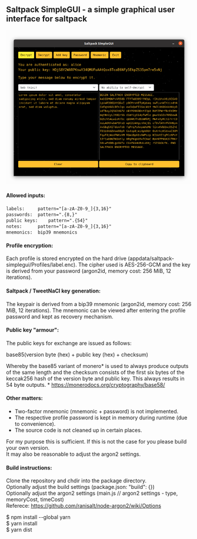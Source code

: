 ## Saltpack SimpleGUI - a simple graphical user interface for saltpack  


![alt text](https://github.com/CF1652FB/saltpack-simplegui/raw/main/assets/img.png)


#### Allowed inputs:

	labels:		pattern="[a-zA-Z0-9_]{3,16}"
	passwords:	pattern=".{8,}"
	public keys:	pattern=".{54}"
	notes:		pattern="[a-zA-Z0-9_]{3,16}"
	mnemonics:	bip39 mnemonics


#### Profile encryption:

Each profile is stored encrypted on the hard drive (appdata/saltpack-simplegui/Profiles/label.enc). The cipher used is AES-256-GCM and the key is derived from your password (argon2id, memory cost: 256 MiB, 12 iterations).


#### Saltpack / TweetNaCl key generation:

The keypair is derived from a bip39 mnemonic (argon2id, memory cost: 256 MiB, 12 iterations). The mnemonic can be viewed after entering the profile password and kept as recovery mechanism.


#### Public key "armour":

The public keys for exchange are issued as follows:

base85(version byte (hex) + public key (hex) + checksum)

Whereby the base85 variant of monero* is used to always produce outputs of the same length and the checksum consists of the first six bytes of the keccak256 hash of the version byte and public key. This always results in 54 byte outputs. \* https://monerodocs.org/cryptography/base58/


#### Other matters:

* Two-factor mnemonic (mnemonic + password) is not implemented. 
* The respective profile password is kept in memory during runtime (due to convenience).
* The source code is not cleaned up in certain places.

For my purpose this is sufficient. If this is not the case for you please build your own version.  
It may also be reasonable to adjust the argon2 settings.


#### Build instructions:

Clone the repository and chdir into the package directory.  
Optionally adjust the build settings (package.json: "build": {})  
Optionally adjust the argon2 settings (main.js // argon2 settings - type, memoryCost, timeCost)  
Referece: https://github.com/ranisalt/node-argon2/wiki/Options

$ npm install --global yarn  
$ yarn install  
$ yarn dist

